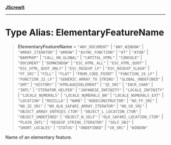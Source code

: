 [**JScrewIt**](../README.md)

***

# Type Alias: ElementaryFeatureName

> **ElementaryFeatureName** = `"ANY_DOCUMENT"` \| `"ANY_WINDOW"` \| `"ARRAY_ITERATOR"` \| `"ARROW"` \| `"ASYNC_FUNCTION"` \| `"AT"` \| `"ATOB"` \| `"BARPROP"` \| `"CALL_ON_GLOBAL"` \| `"CAPITAL_HTML"` \| `"CONSOLE"` \| `"DOCUMENT"` \| `"DOMWINDOW"` \| `"ESC_HTML_ALL"` \| `"ESC_HTML_QUOT"` \| `"ESC_HTML_QUOT_ONLY"` \| `"ESC_REGEXP_LF"` \| `"ESC_REGEXP_SLASH"` \| `"FF_SRC"` \| `"FILL"` \| `"FLAT"` \| `"FROM_CODE_POINT"` \| `"FUNCTION_19_LF"` \| `"FUNCTION_22_LF"` \| `"GENERIC_ARRAY_TO_STRING"` \| `"GLOBAL_UNDEFINED"` \| `"GMT"` \| `"HISTORY"` \| `"HTMLAUDIOELEMENT"` \| `"IE_SRC"` \| `"INCR_CHAR"` \| `"INTL"` \| `"ITERATOR_HELPER"` \| `"JAPANESE_INFINITY"` \| `"LOCALE_INFINITY"` \| `"LOCALE_NUMERALS"` \| `"LOCALE_NUMERALS_BN"` \| `"LOCALE_NUMERALS_EXT"` \| `"LOCATION"` \| `"MOZILLA"` \| `"NAME"` \| `"NODECONSTRUCTOR"` \| `"NO_FF_SRC"` \| `"NO_IE_SRC"` \| `"NO_OLD_SAFARI_ARRAY_ITERATOR"` \| `"NO_V8_SRC"` \| `"OBJECT_ARRAY_ENTRIES_CTOR"` \| `"OBJECT_L_LOCATION_CTOR"` \| `"OBJECT_UNDEFINED"` \| `"OBJECT_W_SELF"` \| `"OLD_SAFARI_LOCATION_CTOR"` \| `"PLAIN_INTL"` \| `"REGEXP_STRING_ITERATOR"` \| `"SELF_OBJ"` \| `"SHORT_LOCALES"` \| `"STATUS"` \| `"UNDEFINED"` \| `"V8_SRC"` \| `"WINDOW"`

Name of an elementary feature.
